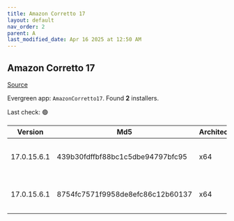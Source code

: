 ```yaml
---
title: Amazon Corretto 17
layout: default
nav_order: 2
parent: A
last_modified_date: Apr 16 2025 at 12:50 AM
---
```


## Amazon Corretto 17

[Source](https://aws.amazon.com/corretto/)

Evergreen app: `AmazonCorretto17`. Found **2** installers.

Last check: 🟢

| Version     | Md5                              | Architecture | Type | URI                                                                                                                                                                                                          |
| ----------- | -------------------------------- | ------------ | ---- | ------------------------------------------------------------------------------------------------------------------------------------------------------------------------------------------------------------ |
| 17.0.15.6.1 | 439b30fdffbf88bc1c5dbe94797bfc95 | x64          | msi  | [https://corretto.aws/downloads/resources/17.0.15.6.1/amazon-corretto-17.0.15.6.1-windows-x64.msi](https://corretto.aws/downloads/resources/17.0.15.6.1/amazon-corretto-17.0.15.6.1-windows-x64.msi)         |
| 17.0.15.6.1 | 8754fc7571f9958de8efc86c12b60137 | x64          | zip  | [https://corretto.aws/downloads/resources/17.0.15.6.1/amazon-corretto-17.0.15.6.1-windows-x64-jdk.zip](https://corretto.aws/downloads/resources/17.0.15.6.1/amazon-corretto-17.0.15.6.1-windows-x64-jdk.zip) |
